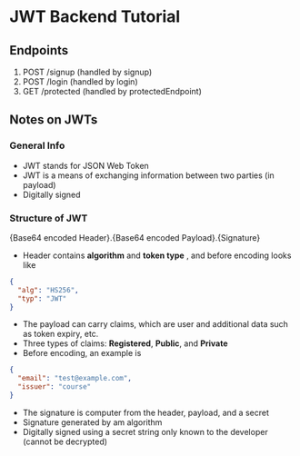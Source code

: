 # JWT Backend Tutorial

## Endpoints

1. POST /signup (handled by signup)
2. POST /login (handled by login)
3. GET /protected (handled by protectedEndpoint)

## Notes on JWTs

### General Info
- JWT stands for JSON Web Token
- JWT is a means of exchanging information between two parties (in payload)
- Digitally signed

### Structure of JWT
{Base64 encoded Header}.{Base64 encoded Payload}.{Signature}
- Header contains __algorithm__ and __token type__ , and before encoding looks like
```json
{
  "alg": "HS256",
  "typ": "JWT"
}
```
- The payload can carry claims, which are user and additional data such as token expiry, etc.
- Three types of claims: __Registered__, __Public__, and __Private__
- Before encoding, an example is 
```json
{
  "email": "test@example.com",
  "issuer": "course"
}
```
- The signature is computer from the header, payload, and a secret
- Signature generated by am algorithm
- Digitally signed using a secret string only known to the developer (cannot be decrypted)